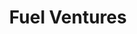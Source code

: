 ---
layout: firm_page
title: "Fuel Ventures"
id: "fuel.ventures"
permalink: "/fuelventuresfuel.ventures/"
website: "https://fuel.ventures/"
offices: "London (United Kingdom)"
investment_stages: "Pre-Seed, Seed, Series A"
portfolio_companies: "Volt, Trudenty, Capdesk, SAI Group, ContentCal, Peckwater Brands, Supportwave"
portfolio_link: "https://fuel.ventures/portfolio"
investment_markets: "Marketplaces, Software, Platform companies"
founded_year: "2013"
description: "Fuel Ventures is an entrepreneur-led venture capital firm investing in high-growth tech startups. They provide seed funding, mentorship, and strategic support to innovative businesses with global scaling potential. Their hands-on approach helps founders navigate the challenges of building successful companies."
linkedin: "https://www.linkedin.com/company/fuel-ventures"
twitter: "https://twitter.com/fuelventures"
instagram: "https://instagram.com/fuel_ventures"
team_page: "https://fuel.ventures/our-team"
investor_type: "Venture Capital"
crunchbase: "https://www.crunchbase.com/organization/fuel-ventures-fund"
pitchbook: "https://pitchbook.com/profiles/investor/111313-36"

# SEO Optimization
meta_title: "Fuel Ventures - VC Firm - projectstartups.com"
meta_description: "Fuel Ventures, Fuel Ventures is an entrepreneur-led venture capital firm investing in high-growth tech startups. They provide seed funding, mentorship, and strategic..."
meta_keywords: "Fuel Ventures, Marketplaces, Software, Platform companies, VC firm, venture capital, startup investor, projectstartups.com"
canonical_url: "https://vc.projectstartups.com/fuelventuresfuel.ventures/"
---